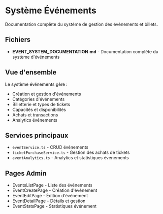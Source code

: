 # Système Événements

Documentation complète du système de gestion des événements et billets.

## Fichiers

- **EVENT_SYSTEM_DOCUMENTATION.md** - Documentation complète du système d'événements

## Vue d'ensemble

Le système événements gère :
- Création et gestion d'événements
- Catégories d'événements
- Billetterie et types de tickets
- Capacités et disponibilités
- Achats et transactions
- Analytics événements

## Services principaux

- `eventService.ts` - CRUD événements
- `ticketPurchaseService.ts` - Gestion des achats de tickets
- `eventAnalytics.ts` - Analytics et statistiques événements

## Pages Admin

- EventsListPage - Liste des événements
- EventCreatePage - Création d'événement
- EventEditPage - Édition d'événement
- EventDetailPage - Détails et gestion
- EventStatsPage - Statistiques événement
